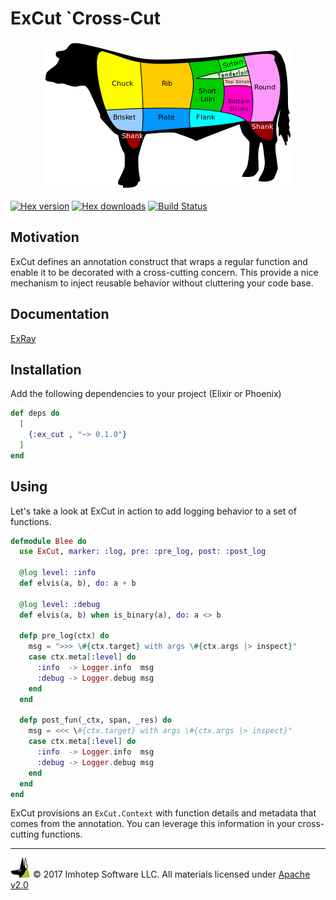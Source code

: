 # ExCut `Cross-Cut

<div align="center" style="margin-top:10px;">
  <img src="assets/ex_cut.png"/>
</div>

[![Hex version](https://img.shields.io/hexpm/v/ex_cut.svg "Hex version")](https://hex.pm/packages/ex_ray)
[![Hex downloads](https://img.shields.io/hexpm/dt/ex_cut.svg "Hex downloads")](https://hex.pm/packages/ex_ray)
[![Build Status](https://semaphoreci.com/api/v1/projects/2873a400-892d-47db-826b-79e15a263818/1595691/shields_badge.svg)](https://semaphoreci.com/imhotep/ex_cut)


## Motivation

  ExCut defines an annotation construct that wraps a regular function and enable
  it to be decorated with a cross-cutting concern. This provide a nice mechanism
  to inject reusable behavior without cluttering your code base.

## Documentation

[ExRay](https://hexdocs.pm/ex_cut)

## Installation

  Add the following dependencies to your project (Elixir or Phoenix)

  ```elixir
  def deps do
    [
      {:ex_cut , "~> 0.1.0"}
    ]
  end
  ```

## Using

  Let's take a look at ExCut in action to add logging behavior to a set of
  functions.

  ```elixir
  defmodule Blee do
    use ExCut, marker: :log, pre: :pre_log, post: :post_log

    @log level: :info
    def elvis(a, b), do: a + b

    @log level: :debug
    def elvis(a, b) when is_binary(a), do: a <> b

    defp pre_log(ctx) do
      msg = ">>> \#{ctx.target} with args \#{ctx.args |> inspect}"
      case ctx.meta[:level] do
        :info  -> Logger.info  msg
        :debug -> Logger.debug msg
      end
    end

    defp post_fun(_ctx, span, _res) do
      msg = <<< \#{ctx.target} with args \#{ctx.args |> inspect}"
      case ctx.meta[:level] do
        :info  -> Logger.info  msg
        :debug -> Logger.debug msg
      end
    end
  end
  ```

  ExCut provisions an `ExCut.Context` with function details and metadata
  that comes from the annotation. You can leverage this information in
  your cross-cutting functions.

---
<img src="assets/imhoteplogo.png" width="32" height="auto"/> © 2017 Imhotep Software LLC.
All materials licensed under [Apache v2.0](http://www.apache.org/licenses/LICENSE-2.0)